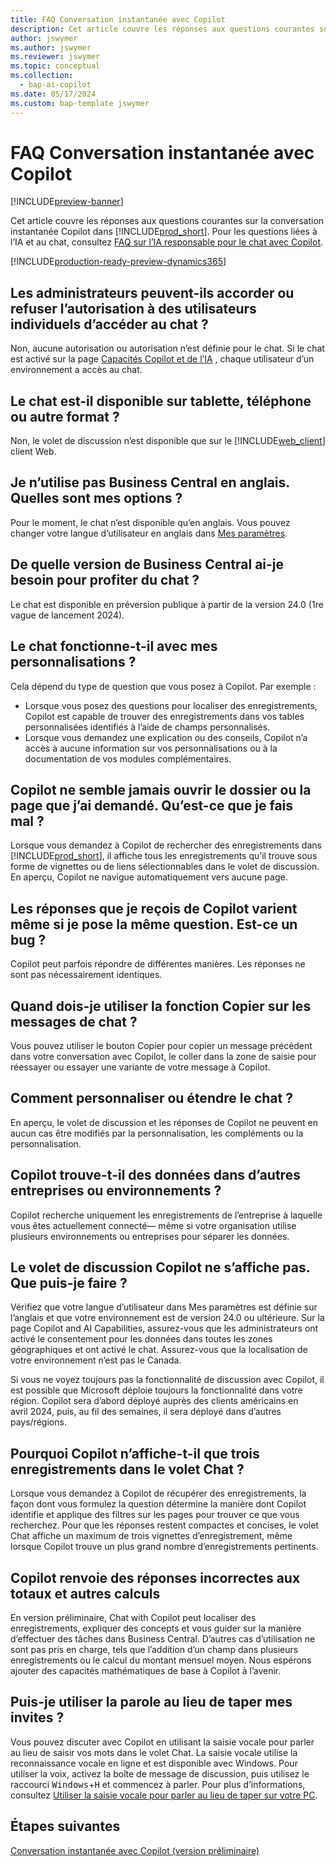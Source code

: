 ```yaml
---
title: FAQ Conversation instantanée avec Copilot
description: Cet article couvre les réponses aux questions courantes sur la conversation instantanée Copilot dans Business Central.
author: jswymer
ms.author: jswymer
ms.reviewer: jswymer
ms.topic: conceptual
ms.collection:
  - bap-ai-copilot
ms.date: 05/17/2024
ms.custom: bap-template jswymer
---
```

# <a name="chat-with-copilot-faq"></a>FAQ Conversation instantanée avec Copilot

[!INCLUDE[preview-banner](includes/preview-banner.md)]

Cet article couvre les réponses aux questions courantes sur la conversation instantanée Copilot dans [!INCLUDE[prod_short](includes/prod_short.md)]. Pour les questions liées à l’IA et au chat, consultez [FAQ sur l’IA responsable pour le chat avec Copilot](faqs-chat-with-copilot.md).

[!INCLUDE[production-ready-preview-dynamics365](includes/production-ready-preview-dynamics365.md)]

## <a name="can-admins-grant-or-deny-permission-to-individual-users-to-get-access-to-chat"></a>Les administrateurs peuvent-ils accorder ou refuser l’autorisation à des utilisateurs individuels d’accéder au chat ?

Non, aucune autorisation ou autorisation n’est définie pour le chat. Si le chat est activé sur la page [Capacités Copilot et de l’IA](enable-ai.md) , chaque utilisateur d’un environnement a accès au chat.
 
## <a name="is-chat-available-on-tablet-phone-or-other-form-factors"></a>Le chat est-il disponible sur tablette, téléphone ou autre format ?

Non, le volet de discussion n’est disponible que sur le [!INCLUDE[web_client](includes/web_client.md)] client Web.

## <a name="i-dont-use-business-central-in-english-what-are-my-options"></a>Je n’utilise pas Business Central en anglais. Quelles sont mes options ?

Pour le moment, le chat n’est disponible qu’en anglais. Vous pouvez changer votre langue d’utilisateur en anglais dans [Mes paramètres](ui-change-basic-settings.md#language).

## <a name="which-business-central-version-do-i-need-to-experience-chat"></a>De quelle version de Business Central ai-je besoin pour profiter du chat ?

Le chat est disponible en préversion publique à partir de la version 24.0 (1re vague de lancement 2024).

## <a name="does-chat-work-with-my-customizations"></a>Le chat fonctionne-t-il avec mes personnalisations ?

Cela dépend du type de question que vous posez à Copilot. Par exemple :

- Lorsque vous posez des questions pour localiser des enregistrements, Copilot est capable de trouver des enregistrements dans vos tables personnalisées identifiés à l’aide de champs personnalisés.
- Lorsque vous demandez une explication ou des conseils, Copilot n’a accès à aucune information sur vos personnalisations ou à la documentation de vos modules complémentaires.

## <a name="copilot-never-seems-to-open-the-record-or-page-i-asked-for-what-am-i-doing-wrong"></a>Copilot ne semble jamais ouvrir le dossier ou la page que j’ai demandé. Qu’est-ce que je fais mal ?

Lorsque vous demandez à Copilot de rechercher des enregistrements dans [!INCLUDE[prod_short](includes/prod_short.md)], il affiche tous les enregistrements qu’il trouve sous forme de vignettes ou de liens sélectionnables dans le volet de discussion. En aperçu, Copilot ne navigue automatiquement vers aucune page.

## <a name="the-answers-i-get-from-copilot-vary-even-though-i-ask-the-same-question-is-it-a-bug"></a>Les réponses que je reçois de Copilot varient même si je pose la même question. Est-ce un bug ?

Copilot peut parfois répondre de différentes manières. Les réponses ne sont pas nécessairement identiques.

## <a name="when-should-i-use-the-copy-function-on-chat-messages"></a>Quand dois-je utiliser la fonction Copier sur les messages de chat ?

Vous pouvez utiliser le bouton Copier pour copier un message précédent dans votre conversation avec Copilot, le coller dans la zone de saisie pour réessayer ou essayer une variante de votre message à Copilot.

## <a name="how-do-i-customize-or-extend-chat"></a>Comment personnaliser ou étendre le chat ?

En aperçu, le volet de discussion et les réponses de Copilot ne peuvent en aucun cas être modifiés par la personnalisation, les compléments ou la personnalisation.

## <a name="does-copilot-find-data-in-other-companies-or-environments"></a>Copilot trouve-t-il des données dans d’autres entreprises ou environnements ?

Copilot recherche uniquement les enregistrements de l’entreprise à laquelle vous êtes actuellement connecté&mdash; même si votre organisation utilise plusieurs environnements ou entreprises pour séparer les données.

## <a name="the-copilot-chat-pane-doesnt-show-what-can-i-do"></a>Le volet de discussion Copilot ne s’affiche pas. Que puis-je faire ?

Vérifiez que votre langue d’utilisateur dans Mes paramètres est définie sur l’anglais et que votre environnement est de version 24.0 ou ultérieure. Sur la page Copilot and AI Capabilities, assurez-vous que les administrateurs ont activé le consentement pour les données dans toutes les zones géographiques et ont activé le chat. Assurez-vous que la localisation de votre environnement n’est pas le Canada.

Si vous ne voyez toujours pas la fonctionnalité de discussion avec Copilot, il est possible que Microsoft déploie toujours la fonctionnalité dans votre région. Copilot sera d’abord déployé auprès des clients américains en avril 2024, puis, au fil des semaines, il sera déployé dans d’autres pays/régions.

## <a name="why-does-copilot-only-show-three-records-in-the-chat-pane"></a>Pourquoi Copilot n’affiche-t-il que trois enregistrements dans le volet Chat ?

Lorsque vous demandez à Copilot de récupérer des enregistrements, la façon dont vous formulez la question détermine la manière dont Copilot identifie et applique des filtres sur les pages pour trouver ce que vous recherchez. Pour que les réponses restent compactes et concises, le volet Chat affiche un maximum de trois vignettes d’enregistrement, même lorsque Copilot trouve un plus grand nombre d’enregistrements pertinents.

## <a name="copilot-returns-incorrect-answers-to-totals-and-other-calculations"></a>Copilot renvoie des réponses incorrectes aux totaux et autres calculs

En version préliminaire, Chat with Copilot peut localiser des enregistrements, expliquer des concepts et vous guider sur la manière d’effectuer des tâches dans Business Central. D’autres cas d’utilisation ne sont pas pris en charge, tels que l’addition d’un champ dans plusieurs enregistrements ou le calcul du montant mensuel moyen. Nous espérons ajouter des capacités mathématiques de base à Copilot à l’avenir.

## <a name="can-i-use-speech-instead-of-typing-my-prompts"></a>Puis-je utiliser la parole au lieu de taper mes invites ?

Vous pouvez discuter avec Copilot en utilisant la saisie vocale pour parler au lieu de saisir vos mots dans le volet Chat. La saisie vocale utilise la reconnaissance vocale en ligne et est disponible avec Windows. Pour utiliser la voix, activez la boîte de message de discussion, puis utilisez le raccourci <kbd>Windows</kbd>+<kbd>H</kbd>  et commencez à parler. Pour plus d’informations, consultez [Utiliser la saisie vocale pour parler au lieu de taper sur votre PC](https://support.microsoft.com/windows/use-voice-typing-to-talk-instead-of-type-on-your-pc-fec94565-c4bd-329d-e59a-af033fa5689f).

## <a name="next-steps"></a>Étapes suivantes

[Conversation instantanée avec Copilot (version préliminaire)](chat-with-copilot.md)
